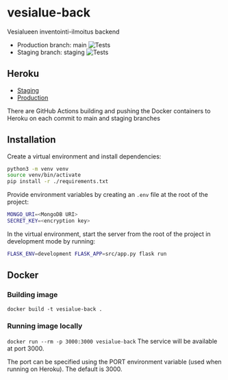 # vesialue-back

Vesialueen inventointi-ilmoitus backend

- Production branch: main ![Tests](https://github.com/ohtuprojekti-2022/vesialue-back/actions/workflows/tests.yml/badge.svg?branch=main)
- Staging branch: staging ![Tests](https://github.com/ohtuprojekti-2022/vesialue-back/actions/workflows/tests.yml/badge.svg?branch=staging)

## Heroku
- [Staging](https://vesialue-back-staging.herokuapp.com)
- [Production](https://vesialue-back.herokuapp.com)

There are GitHub Actions building and pushing the Docker containers to Heroku on each commit to main and staging branches

## Installation
Create a virtual environment and install dependencies:
```bash
python3 -m venv venv
source venv/bin/activate
pip install -r ./requirements.txt
```

Provide environment variables by creating an `.env` file at the root of the project:
```bash
MONGO_URI=<MongoDB URI>
SECRET_KEY=<encryption key>
```

In the virtual environment, start the server from the root of the project in development mode by running:
```bash
FLASK_ENV=development FLASK_APP=src/app.py flask run
```

## Docker
### Building image
```docker build -t vesialue-back .```

### Running image locally
```docker run --rm -p 3000:3000 vesialue-back```
The service will be available at port 3000.

The port can be specified using the PORT environment variable
(used when running on Heroku). The default is 3000.

